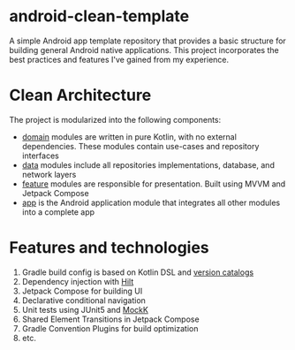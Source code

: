 # android-clean-template
A simple Android app template repository that provides a basic structure for building general Android native applications.
This project incorporates the best practices and features I've gained from my experience.

# Clean Architecture
The project is modularized into the following components:
- [domain](domain) modules are written in pure Kotlin, with no external dependencies. These modules contain use-cases and repository interfaces
- [data](data) modules include all repositories implementations, database, and network layers
- [feature](feature) modules are responsible for presentation. Built using MVVM and Jetpack Compose
- [app](app) is the Android application module that integrates all other modules into a complete app

# Features and technologies
1. Gradle build config is based on Kotlin DSL and [version catalogs](https://developer.android.com/build/migrate-to-catalogs)
2. Dependency injection with [Hilt](https://developer.android.com/training/dependency-injection/hilt-android)
3. Jetpack Compose for building UI
4. Declarative conditional navigation
5. Unit tests using JUnit5 and [MockK](https://mockk.io/) 
6. Shared Element Transitions in Jetpack Compose
7. Gradle Convention Plugins for build optimization
8. etc.
